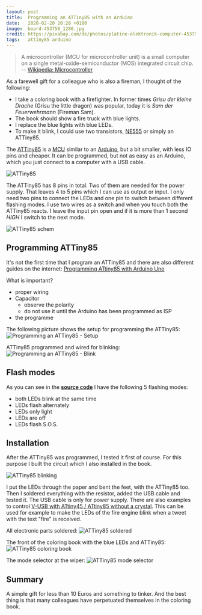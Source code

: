 ```yaml
---
layout: post
title:  Programming an ATTiny85 with an Arduino
date:   2020-02-20 20:28 +0100
image:  board-453758_1280.jpg
credit: https://pixabay.com/de/photos/platine-elektronik-computer-453758/
tags:   attiny85 arduino
---
```


> A microcontroller (MCU for microcontroller unit) is a small computer on a single metal-oxide-semiconductor (MOS) integrated circuit chip. -- [Wikipedia: Microcontroller]

As a farewell gift for a colleague who is also a fireman, I thought of the following:

- I take a coloring book with a firefighter. In former times _Grisu der kleine Drache_ (Grisu the little dragon) was popular, today it is _Sam der Feuerwehrmann_ (Fireman Sam).
- The book should show a fire truck with blue lights.
- I replace the blue lights with blue LEDs.
- To make it blink, I could use two transistors, [NE555] or simply an ATTiny85.

The [ATTiny85] is a [MCU] similar to an [Arduino], but a bit smaller, with less IO pins and cheaper. It can be programmed, but not as easy as an Arduino, which you just connect to a computer with a USB cable.

![ATTiny85](/images/ATTiny85.png)

The ATTiny85 has 8 pins in total. Two of them are needed for the power supply. That leaves 4 to 5 pins which I can use as output or input. I only need two pins to connect the LEDs and one pin to switch between different flashing modes. I use two wires as a switch and when you touch both the ATTiny85 reacts. I leave the input pin open and if it is more than 1 second _HIGH_ I switch to the next mode.

![ATTiny85 schem](/images/ATTiny85_schem.png)

## Programming ATTiny85

It's not the first time that I program an ATTiny85 and there are also different guides on the internet: [Programming ATtiny85 with Arduino Uno]

What is important?

- proper wiring
- Capacitor
  - observe the polarity
  - do not use it until the Arduino has been programmed as ISP
- the programme

The following picture shows the setup for programming the ATTiny85:
![Programming an ATTiny85 - Setup](/images/ATTiny85_programming_1.jpg)

ATTiny85 programmed and wired for blinking:
![Programming an ATTiny85 - Blink](/images/ATTiny85_programming_2.jpg)

## Flash modes

As you can see in the __[source code]__ I have the following 5 flashing modes:

- both LEDs blink at the same time
- LEDs flash alternately
- LEDs only light
- LEDs are off
- LEDs flash S.O.S.

## Installation

After the ATTiny85 was programmed, I tested it first of course. For this purpose I built the circuit which I also installed in the book.

![ATTiny85 blinking](/images/ATTiny85_blinking.gif)

I put the LEDs through the paper and bent the feet, with the ATTiny85 too. Then I soldered everything with the resistor, added the USB cable and tested it. The USB cable is only for power supply. There are also examples to control [V-USB with ATtiny45 / ATtiny85 without a crystal]. This can be used for example to make the LEDs of the fire engine blink when a tweet with the text "fire" is received.

All electronic parts soldered:
![ATTiny85 soldered](/images/ATTiny85_soldered.jpg)

The front of the coloring book with the blue LEDs and ATTiny85:
![ATTiny85 coloring book](/images/ATTiny85_coloring_book.jpg)

The mode selector at the wiper:
![ATTiny85 mode selector](/images/ATTiny85_mode_selector.jpg)

## Summary

A simple gift for less than 10 Euros and something to tinker. And the best thing is that many colleagues have perpetuated themselves in the coloring book.

[Wikipedia: Microcontroller]: https://en.wikipedia.org/wiki/Microcontroller
[NE555]: https://en.wikipedia.org/wiki/555_timer_IC
[ATTiny85]: https://www.microchip.com/wwwproducts/en/ATtiny85
[MCU]: https://en.wikipedia.org/wiki/Microcontroller
[Arduino]: https://store.arduino.cc/arduino-uno-rev3
[Programming ATtiny85 with Arduino Uno]: https://create.arduino.cc/projecthub/arjun/programming-attiny85-with-arduino-uno-afb829
[source code]: https://github.com/choas/sam_attiny85/blob/master/SamATTiny85/SamATTiny85.ino
[V-USB with ATtiny45 / ATtiny85 without a crystal]: https://codeandlife.com/2012/02/22/v-usb-with-attiny45-attiny85-without-a-crystal/
